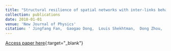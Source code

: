 ```yaml
---
title: "Structural resilience of spatial networks with inter-links behaving as an external field"
collection: publications
date: 2018-01-01
venue: 'New Journal of Physics'
citation: ' Jingfang Fan,  Gaogao Dong,  Louis Shekhtman,  Dong Zhou,  Jun Meng,  Xiaosong Chen,  Shlomo Havlin, &quot;Structural resilience of spatial networks with inter-links behaving as an external field.&quot; New Journal of Physics, 2018.'
---
```

[Access paper here](https://iopscience.iop.org/article/10.1088/1367-2630/aadceb/meta){:target="_blank"}
